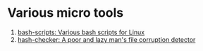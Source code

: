 # Various micro tools


1. [bash-scripts: Various bash scripts for Linux](bash-scripts)
2. [hash-checker: A poor and lazy man's file corruption detector](hash-checker)
